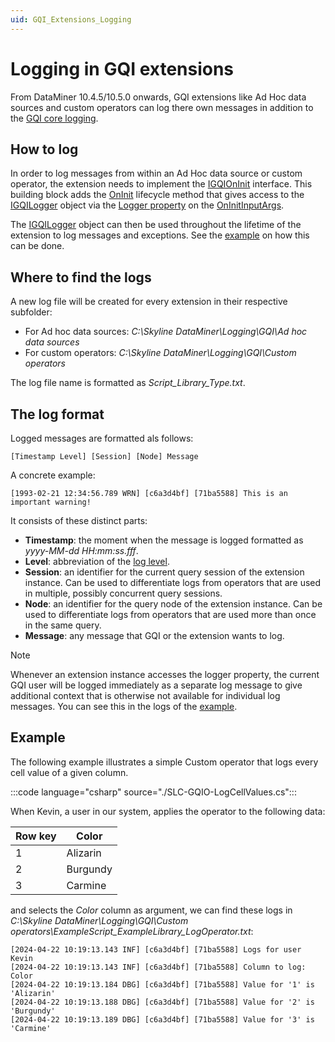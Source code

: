 ```yaml
---
uid: GQI_Extensions_Logging
---
```


# Logging in GQI extensions

From DataMiner 10.4.5/10.5.0 onwards<!-- RN 39043 -->, GQI extensions like Ad Hoc data sources and custom operators can log there own messages in addition to the [GQI core logging](xref:GQI_Logging).

## How to log

In order to log messages from within an Ad Hoc data source or custom operator, the extension needs to implement the [IGQIOnInit](xref:GQI_IGQIOnInit) interface. This building block adds the [OnInit](xref:GQI_IGQIOnInit#oninitoutputargs-oninitoninitinputargs-args) lifecycle method that gives access to the [IGQILogger](xref:GQI_IGQILogger) object via the [Logger property](xref:GQI_OnInitInputArgs#properties) on the [OnInitInputArgs](xref:GQI_OnInitInputArgs).

The [IGQILogger](xref:GQI_IGQILogger) object can then be used throughout the lifetime of the extension to log messages and exceptions. See the [example](#example) on how this can be done.

## Where to find the logs

A new log file will be created for every extension in their respective subfolder:

- For Ad hoc data sources: *C:\Skyline DataMiner\Logging\GQI\Ad hoc data sources*
- For custom operators: *C:\Skyline DataMiner\Logging\GQI\Custom operators*

The log file name is formatted as *Script_Library_Type.txt*.

## The log format

Logged messages are formatted als follows:

```log
[Timestamp Level] [Session] [Node] Message
```

A concrete example:

```log
[1993-02-21 12:34:56.789 WRN] [c6a3d4bf] [71ba5588] This is an important warning!
```

It consists of these distinct parts:

- **Timestamp**: the moment when the message is logged formatted as *yyyy-MM-dd HH:mm:ss.fff*.
- **Level**: abbreviation of the [log level](xref:GQI_GQILogLevel).
- **Session**: an identifier for the current query session of the extension instance. Can be used to differentiate logs from operators that are used in multiple, possibly concurrent query sessions.
- **Node**: an identifier for the query node of the extension instance. Can be used to differentiate logs from operators that are used more than once in the same query.
- **Message**: any message that GQI or the extension wants to log.

> [!NOTE]
> Whenever an extension instance accesses the logger property, the current GQI user will be logged immediately as a separate log message to give additional context that is otherwise not available for individual log messages. You can see this in the logs of the [example](#example).

## Example

The following example illustrates a simple Custom operator that logs every cell value of a given column.

:::code language="csharp" source="./SLC-GQIO-LogCellValues.cs":::

When Kevin, a user in our system, applies the operator to the following data:

| Row key | Color |
| ------- | ----- |
| 1 | Alizarin |
| 2 | Burgundy |
| 3 | Carmine |

and selects the *Color* column as argument, we can find these logs in *C:\Skyline DataMiner\Logging\GQI\Custom operators\ExampleScript_ExampleLibrary_LogOperator.txt*:

```log
[2024-04-22 10:19:13.143 INF] [c6a3d4bf] [71ba5588] Logs for user Kevin
[2024-04-22 10:19:13.143 INF] [c6a3d4bf] [71ba5588] Column to log: Color
[2024-04-22 10:19:13.184 DBG] [c6a3d4bf] [71ba5588] Value for '1' is 'Alizarin'
[2024-04-22 10:19:13.188 DBG] [c6a3d4bf] [71ba5588] Value for '2' is 'Burgundy'
[2024-04-22 10:19:13.189 DBG] [c6a3d4bf] [71ba5588] Value for '3' is 'Carmine'
```
